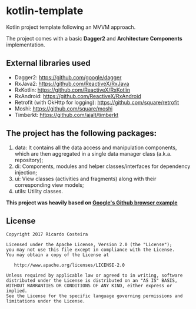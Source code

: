 # kotlin-template
Kotlin project template following an MVVM approach.

The project comes with a basic **Dagger2** and **Architecture Components** implementation.

## External libraries used
* Dagger2: https://github.com/google/dagger
* RxJava2: https://github.com/ReactiveX/RxJava
* RxKotlin: https://github.com/ReactiveX/RxKotlin
* RxAndroid: https://github.com/ReactiveX/RxAndroid
* Retrofit (with OkHttp for logging): https://github.com/square/retrofit
* Moshi: https://github.com/square/moshi
* Timberkt: https://github.com/ajalt/timberkt

## The project has the following packages:

1. data: It contains all the data access and manipulation components, which are then aggregated in a single data manager class (a.k.a. repository);
2. di: Components, modules and helper classes/interfaces for dependency injection;
3. ui: View classes (activities and fragments) along with their corresponding view models;
4. utils: Utility classes.



**This project was heavily based on [Google's Github browser example](https://github.com/googlesamples/android-architecture-components/tree/master/GithubBrowserSample)**

## License
```
Copyright 2017 Ricardo Costeira

Licensed under the Apache License, Version 2.0 (the "License");
you may not use this file except in compliance with the License.
You may obtain a copy of the License at

   http://www.apache.org/licenses/LICENSE-2.0

Unless required by applicable law or agreed to in writing, software
distributed under the License is distributed on an "AS IS" BASIS,
WITHOUT WARRANTIES OR CONDITIONS OF ANY KIND, either express or implied.
See the License for the specific language governing permissions and
limitations under the License.
```
